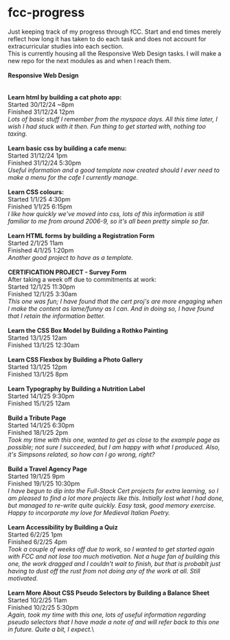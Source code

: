 # fcc-progress
Just keeping track of my progress through fCC. Start and end times merely reflect how long it has taken to do each task and does not account for extracurricular studies into each section.\
This is currently housing all the Responsive Web Design tasks. I will make a new repo for the next modules as and when I reach them.\
\
**Responsive Web Design**\
\
\
**Learn html by building a cat photo app:**\
Started 30/12/24 ~8pm\
Finished 31/12/24 12pm\
_Lots of basic stuff I remember from the myspace days. All this time later, I wish I had stuck with it then. Fun thing to get started with, nothing too taxing._\
\
**Learn basic css by building a cafe menu:**\
Started 31/12/24 1pm\
Finished 31/12/24 5:30pm\
_Useful information and a good template now created should I ever need to make a menu for the cafe I currently manage._\
\
**Learn CSS colours:**\
Started 1/1/25 4:30pm\
Finished 1/1/25 6:15pm\
_I like how quickly we've moved into css, lots of this information is still familiar to me from around 2006-9, so it's all been pretty simple so far._\
\
**Learn HTML forms by building a Registration Form**\
Started 2/1/25 11am\
Finished 4/1/25 1:20pm\
_Another good project to have as a template._\
\
**CERTIFICATION PROJECT - Survey Form**\
After taking a week off due to commitments at work:\
Started 12/1/25 11:30pm\
Finished 12/1/25 3:30am\
_This one was fun; I have found that the cert proj's are more engaging when I make the content as lame/funny as I can. And in doing so, I have found that I retain the information better._\
\
**Learn the CSS Box Model by Building a Rothko Painting**\
Started 13/1/25 12am\
Finished 13/1/25 12:30am\
\
**Learn CSS Flexbox by Building a Photo Gallery**\
Started 13/1/25 12pm\
Finished 13/1/25 8pm\
\
**Learn Typography by Building a Nutrition Label**\
Started 14/1/25 9:30pm\
Finished 15/1/25 12am\
\
**Build a Tribute Page**\
Started 14/1/25 6:30pm\
Finished 18/1/25 2pm\
_Took my time with this one, wanted to get as close to the example page as possible; not sure I succeeded, but I am happy with what I produced. Also, it's Simpsons related, so how can I go wrong, right?_\
\
**Build a Travel Agency Page**\
Started 19/1/25 9pm\
Finished 19/1/25 10:30pm\
_I have begun to dip into the Full-Stack Cert projects for extra learning, so I am pleased to find a lot more projects like this._
_Initially lost what I had done, but managed to re-write quite quickly. Easy task, good memory exercise. Happy to incorporate my love for Medieval Italian Poetry._\
\
**Learn Accessibility by Building a Quiz**\
Started 6/2/25 1pm\
Finished 6/2/25 4pm\
_Took a couple of weeks off due to work, so I wanted to get started again with FCC and not lose too much motivation. Not a huge fan of building this one, the work dragged and I couldn't wait to finish, but that is probablt just having to dust off the rust from not doing any of the work at all. Still motivated._\
\
**Learn More About CSS Pseudo Selectors by Building a Balance Sheet**\
Started 10/2/25 11am\
Finished 10/2/25 5:30pm\
_Again, took my time with this one, lots of useful information regarding pseudo selectors that I have made a note of and will refer back to this one in future. Quite a bit, I expect._\
